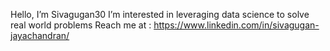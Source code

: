 Hello, I’m Sivagugan30
I’m interested in leveraging data science to solve real world problems 
Reach me at : https://www.linkedin.com/in/sivagugan-jayachandran/
